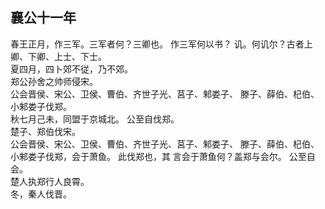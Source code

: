 ## 襄公十一年
春王正月，作三军。三军者何？三卿也。 作三军何以书？
讥。何讥尔？古者上卿、下卿、上士、下士。  
夏四月，四卜郊不従，乃不郊。  
郑公孙舍之帅师侵宋。  
公会晋侯、宋公、卫侯、曹伯、齐世子光、莒子、邾娄子、
滕子、薛伯、杞伯、小邾娄子伐郑。  
秋七月己未，同盟于京城北。 公至自伐郑。  
楚子、郑伯伐宋。  
公会晋侯、宋公、卫侯、曹伯、齐世子光、莒子、邾娄子、
滕子、薛伯、杞伯、小邾娄子伐郑，会于萧鱼。 此伐郑也，其
言会于萧鱼何？盖郑与会尔。 公至自会。  
楚人执郑行人良霄。  
冬，秦人伐晋。  

